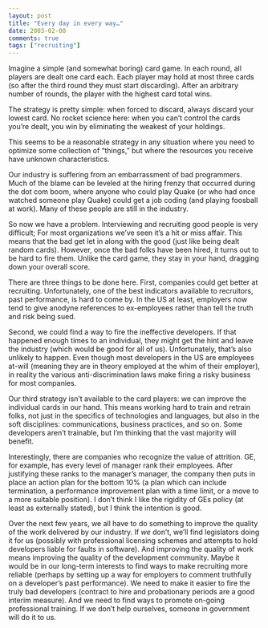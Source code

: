 ```yaml
---
layout: post
title: "Every day in every way…"
date: 2003-02-08
comments: true
tags: ["recruiting"]
---
```


Imagine a simple (and somewhat boring) card game. In each round, all
players are dealt one card each. Each player may hold at most three
cards (so after the third round they must start discarding). After an
arbitrary number of rounds, the player with the highest card total
wins.


The strategy is pretty simple: when forced to discard, always discard
your lowest card. No rocket science here: when you can’t control the
cards you’re dealt, you win by eliminating the weakest of your
holdings.


This seems to be a reasonable strategy in any situation where you need
to optimize some collection of “things,” but where the resources you
receive have unknown characteristics.


Our industry is suffering from an embarrassment of bad
programmers. Much of the blame can be leveled at the hiring frenzy
that occurred during the dot com boom, where anyone who could play
Quake (or who had once watched someone play Quake) could get a job
coding (and playing foosball at work). Many of these people are still
in the industry.


So now we have a problem. Interviewing and recruiting good people is
very difficult; For most organizations we’ve seen it’s a hit or miss
affair. This means that the bad get let in along with the good (just
like being dealt random cards). However, once the bad folks have been
hired, it turns out to be hard to fire them. Unlike the card game,
they stay in your hand, dragging down your overall score.


There are three things to be done here. First, companies could get
better at recruiting. Unfortunately, one of the best indicators
available to recruitors, past performance, is hard to come by. In the
US at least, employers now tend to give anodyne references to
ex-employees rather than tell the truth and risk being sued.


Second, we could find a way to fire the ineffective developers. If
that happened enough times to an individual, they might get the hint
and leave the industry (which would be good for all of
us). Unfortunately, that’s also unlikely to happen. Even though most
developers in the US are employees at-will (meaning they are in theory
employed at the whim of their employer), in reality the various
anti-discrimination laws make firing a risky business for most
companies.


Our third strategy isn’t available to the card players: we can improve
the individual cards in our hand. This means working hard to train and
retrain folks, not just in the specifics of technologies and
languages, but also in the soft disciplines: communications, business
practices, and so on. Some developers aren’t trainable, but I’m
thinking that the vast majority will benefit.


Interestingly, there are companies who recognize the value of
attrition. GE, for example, has every level of manager rank their
employees. After justifying these ranks to the manager’s manager, the
company then puts in place an action plan for the bottom 10% (a plan
which can include termination, a performance improvement plan with a
time limit, or a move to a more suitable position). I don’t think I
like the rigidity of GEs policy (at least as externally stated), but I
think the intention is good.


Over the next few years, we all have to do something to improve the
quality of the work delivered by our industry. If _we_ don’t, we’ll
find legislators doing it for us (possibly with professional licensing
schemes and attempts to hold developers liable for faults in
software). And improving the quality of work means improving the
quality of the development community. Maybe it would be in our
long-term interests to find ways to make recruiting more reliable
(perhaps by setting up a way for employers to comment truthfully on a
developer’s past performance). We need to make it easier to fire the
truly bad developers (contract to hire and probationary periods are a
good interim measure). And we need to find ways to promote on-going
professional training. If we don’t help ourselves, someone in
government will do it to us.

